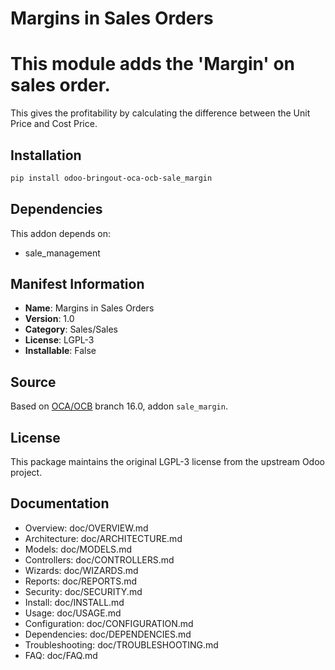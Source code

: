 # Margins in Sales Orders


This module adds the 'Margin' on sales order.
=============================================

This gives the profitability by calculating the difference between the Unit
Price and Cost Price.
    

## Installation

```bash
pip install odoo-bringout-oca-ocb-sale_margin
```

## Dependencies

This addon depends on:
- sale_management

## Manifest Information

- **Name**: Margins in Sales Orders
- **Version**: 1.0
- **Category**: Sales/Sales
- **License**: LGPL-3
- **Installable**: False

## Source

Based on [OCA/OCB](https://github.com/OCA/OCB) branch 16.0, addon `sale_margin`.

## License

This package maintains the original LGPL-3 license from the upstream Odoo project.

## Documentation

- Overview: doc/OVERVIEW.md
- Architecture: doc/ARCHITECTURE.md
- Models: doc/MODELS.md
- Controllers: doc/CONTROLLERS.md
- Wizards: doc/WIZARDS.md
- Reports: doc/REPORTS.md
- Security: doc/SECURITY.md
- Install: doc/INSTALL.md
- Usage: doc/USAGE.md
- Configuration: doc/CONFIGURATION.md
- Dependencies: doc/DEPENDENCIES.md
- Troubleshooting: doc/TROUBLESHOOTING.md
- FAQ: doc/FAQ.md
